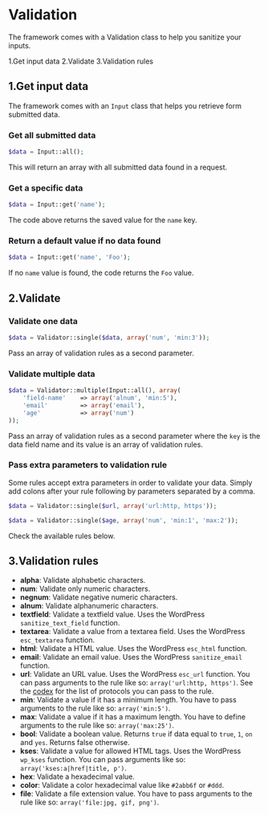 Validation
==========

The framework comes with a Validation class to help you sanitize your inputs.

1.Get input data
2.Validate
3.Validation rules

1.Get input data
----------------

The framework comes with an `Input` class that helps you retrieve form submitted data.

### Get all submitted data

```php
$data = Input::all();
```

This will return an array with all submitted data found in a request.

### Get a specific data

```php
$data = Input::get('name');
```
The code above returns the saved value for the `name` key.

### Return a default value if no data found

```php
$data = Input::get('name', 'Foo');
```

If no `name` value is found, the code returns the `Foo` value.

2.Validate
----------

### Validate one data

```php
$data = Validator::single($data, array('num', 'min:3'));
```
Pass an array of validation rules as a second parameter.

### Validate multiple data

```php
$data = Validator::multiple(Input::all(), array(
	'field-name'	=> array('alnum', 'min:5'),
	'email'			=> array('email'),
	'age'			=> array('num')
));
```

Pass an array of validation rules as a second parameter where the `key` is the data field name and its value is an array of validation rules.

### Pass extra parameters to validation rule

Some rules accept extra parameters in order to validate your data. Simply add colons after your rule following by parameters separated by a comma.

```php
$data = Validator::single($url, array('url:http, https'));

$data = Validator::single($age, array('num', 'min:1', 'max:2'));
```

Check the available rules below.

3.Validation rules
------------------

- **alpha**: Validate alphabetic characters.
- **num**: Validate only numeric characters.
- **negnum**: Validate negative numeric characters.
- **alnum**: Validate alphanumeric characters.
- **textfield**: Validate a textfield value. Uses the WordPress `sanitize_text_field` function.
- **textarea**: Validate a value from a textarea field. Uses the WordPress `esc_textarea` function.
- **html**: Validate a HTML value. Uses the WordPress `esc_html` function.
- **email**: Validate an email value. Uses the WordPress `sanitize_email` function.
- **url**: Validate an URL value. Uses the WordPress `esc_url` function. You can pass arguments to the rule like so: `array('url:http, https')`. See the [codex](http://codex.wordpress.org/Function_Reference/esc_url) for the list of protocols you can pass to the rule.
- **min**: Validate a value if it has a minimum length. You have to pass arguments to the rule like so: `array('min:5')`.
- **max**: Validate a value if it has a maximum length. You have to define arguments to the rule like so: `array('max:25')`.
- **bool**: Validate a boolean value. Returns `true` if data equal to `true`, `1`, `on` and `yes`. Returns false otherwise.
- **kses**: Validate a value for allowed HTML tags. Uses the WordPress `wp_kses` function. You can pass arguments like so: `array('kses:a|href|title, p')`.
- **hex**: Validate a hexadecimal value.
- **color**: Validate a color hexadecimal value like `#2abb6f` or `#ddd`.
- **file**: Validate a file extension value. You have to pass arguments to the rule like so: `array('file:jpg, gif, png')`.

